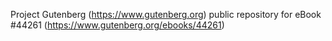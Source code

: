 Project Gutenberg (https://www.gutenberg.org) public repository for eBook #44261 (https://www.gutenberg.org/ebooks/44261)
